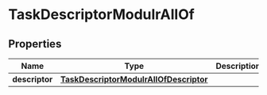

# TaskDescriptorModulrAllOf


## Properties

| Name | Type | Description | Notes |
|------------ | ------------- | ------------- | -------------|
|**descriptor** | [**TaskDescriptorModulrAllOfDescriptor**](TaskDescriptorModulrAllOfDescriptor.md) |  |  [optional] |



